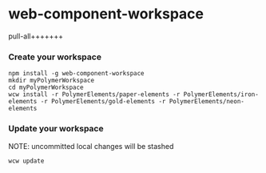 # web-component-workspace

pull-all+++++++

### Create your workspace
```
npm install -g web-component-workspace
mkdir myPolymerWorkspace
cd myPolymerWorkspace
wcw install -r PolymerElements/paper-elements -r PolymerElements/iron-elements -r PolymerElements/gold-elements -r PolymerElements/neon-elements
```

### Update your workspace
NOTE: uncommitted local changes will be stashed
```
wcw update
```

